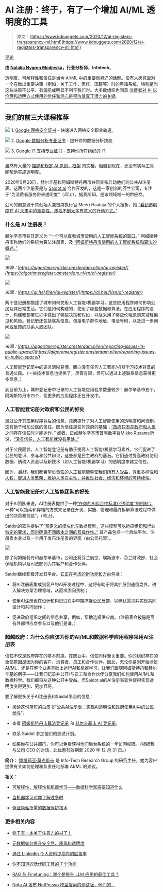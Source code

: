 # AI 注册：终于，有了一个增加 AI/ML 透明度的工具

> 原文：[https://www.kdnuggets.com/2020/12/ai-registers-transparency-ml.html](https://www.kdnuggets.com/2020/12/ai-registers-transparency-ml.html)

[评论](#comments)

**由 [Natalia Nygren Modjeska](https://www.linkedin.com/in/nataliamodjeska/)，行业分析师，Infotech**。

透明度、可解释性和信任是当今 AI/ML 中的重要而紧迫的话题。没有人愿意面对一个在做出重要决策（例如，关于工作、医疗、国籍等）时的黑箱系统，特别是当这些决策不公平、有偏见或明显不利于我们时。大多数组织也同意 [消费者对 AI 以伦理和透明方式使用的信任和信心是释放其真正潜力的关键](https://www.weforum.org/agenda/2020/08/consumer-trust-ai-potential/)。

* * *

## 我们的前三大课程推荐

![](../Images/0244c01ba9267c002ef39d4907e0b8fb.png) 1\. [Google 网络安全证书](https://www.kdnuggets.com/google-cybersecurity) - 快速进入网络安全职业轨道。

![](../Images/e225c49c3c91745821c8c0368bf04711.png) 2\. [Google 数据分析专业证书](https://www.kdnuggets.com/google-data-analytics) - 提升你的数据分析技能

![](../Images/0244c01ba9267c002ef39d4907e0b8fb.png) 3\. [Google IT 支持专业证书](https://www.kdnuggets.com/google-itsupport) - 支持你所在组织的 IT

* * *

虽然有大量的 [描述和规定 AI 原则、框架](https://cyber.harvard.edu/publication/2020/principled-ai) 的文档，但直到现在，还没有实际工具能帮助实施透明度。

2020年9月28日，赫尔辛基和阿姆斯特丹两市共同宣布启动他们的公共AI注册表。这两个注册表是与 [Saidot.ai](https://www.saidot.ai/) 合作开发的，这是一家创新的芬兰公司，专注于“为消费者服务带来透明度”（*同上*），据我所知，是该领域唯一的供应商。

公司的创意源于其创始人兼首席执行官 Meeri Haataja 的个人挫折，她 [“看到透明度在 AI 未来中的重要性，却找不到太多有意义的行动方式。”](https://medium.com/saidot/story-of-saidot-and-my-personal-pivot-to-ai-responsibility-2af05ba447)

### 什么是 AI 注册表？

赫尔辛基市将其定义为 [“一个可以查看城市使用的人工智能系统的窗口。”](https://ai.hel.fi/en/ai-register/) 阿姆斯特丹市称他们的系统为算法注册表，及 [“阿姆斯特丹市使用的人工智能系统和算法的概述。”](https://algoritmeregister.amsterdam.nl/en/ai-register/)

![](../Images/86531dd4c4ead55834bc939b3cbad4d4.png)

*来源：[https://algoritmeregister.amsterdam.nl/en/ai-register/](https://algoritmeregister.amsterdam.nl/en/ai-register/)*

![](../Images/84942a4152b849f047021aa6b3f42990.png)

*来源：[https://ai.hel.fi/en/ai-register/](https://ai.hel.fi/en/ai-register/)*

两个登记册都描述了城市如何使用人工智能/机器学习，这些应用程序如何影响公民及其日常生活，它们是如何构建的，使用了哪些数据和算法，在应用程序的设计、构建和部署过程中做出了哪些决策和假设，以及采用了哪些伦理原则来减轻偏见和风险。登记册还包括联系信息，包括电子邮件地址、电话号码，以及进一步询问或反馈的联系人或团队。

![](../Images/dfb7260b798f737145a28973d106c5fd.png)

*来源：[https://algoritmeregister.amsterdam.nl/en/reporting-issues-in-public-space/](https://algoritmeregister.amsterdam.nl/en/reporting-issues-in-public-space/)*

人工智能登记册中的语言清晰易懂，面向没有任何人工智能/机器学习技术背景的普通公民。（一些技术信息也提供了，尽管有限，但可以通过上述联系信息获得更多信息。）

到目前为止，城市登记册中记录的人工智能应用程序数量较少：赫尔辛基市五个，阿姆斯特丹市四个，但更多的应用程序正在开发中。

### 人工智能登记册对政府和公民的好处

通过公开其应用程序背后的信息，政府提升了对人工智能使用的透明度和问责制。这有助于增加公民的信任，因为信任是任何政府的基础；[“政府只有在政府和人民之间存在信任时才能运作。”](https://uploads-ssl.webflow.com/5c8abedb10ed656ecfb65fd9/5f6f334b49d5444079726a79_AI%20Registers%20-%20White%20paper%201.0.pdf) 或者，正如赫尔辛基市首席数字官Mikko Rusama所说，[“没有信任，人工智能就没有用处。”](https://uploads-ssl.webflow.com/5c8abedb10ed656ecfb65fd9/5f6f334b49d5444079726a79_AI%20Registers%20-%20White%20paper%201.0.pdf)

对于公民而言，人工智能登记册有助于提高人工智能/机器学习素养。它们促进了公民的意识、参与和公共辩论，这些都是民主政府的基石。它们通过提高政府使用数据、纳税人资金以及新技术（如人工智能/机器学习）的透明度来建立信任。

因为，*最终*，我们都希望[负责任的人工智能能够使我们所有人受益，尊重多样性和人权，促进人类繁荣，维护人类自主性，并推动社会、经济和环境的可持续性](https://unesdoc.unesco.org/ark:/48223/pf0000373434)。

### 人工智能登记册对人工智能团队的好处

对于AI团队来说，AI注册表提供了一种[“在你的AI组合中标准化透明度”的机制；](https://uploads-ssl.webflow.com/5c8abedb10ed656ecfb65fd9/5f6f334b49d5444079726a79_AI%20Registers%20-%20White%20paper%201.0.pdf) 一种“可以搜索和存档的方式来记录在开发、实施、管理和最终拆解算法过程中做出的决策和假设”，(*同上*)。

Saidot的软件提供了[“预定义的模块化元数据模型，这些模型可以适应组织和行业特定的要求，同时确保不同版本之间的互操作性。”](https://www.saidot.ai/platform) 其产品包括一个后端平台、注册表本身以及一个用于发布注册表的界面（由公司托管）。

![](../Images/582bcfec6cbe0e15699feabf950708b8.png)

除了阿姆斯特丹和赫尔辛基市，公司还将芬兰航空、埃斯波市、芬兰财政部、社会保险机构以及司法部列为其客户和合作伙伴。

Saidot继续积极开发其平台。[它正在考虑的新功能和方向](https://uploads-ssl.webflow.com/5c8abedb10ed656ecfb65fd9/5f6f334b49d5444079726a79_AI%20Registers%20-%20White%20paper%201.0.pdf)包括：

+   将AI注册表集成到客户的AI开发过程中，这将有助于将其扩展到通信之外，进入解决方案治理领域，从而巩固问责制；

+   使用AI注册表在设计和构思过程中早期捕捉公民反馈，以确认需求并实现共同设计和共同创作；

+   促进政府组织之间的信息共享，例如，帮助选择供应商。（注册表会披露是否有外部供应商参与以及他们是谁。）

### 超越政府：为什么你应该为你的AI/ML和数据科学应用程序采用AI注册表

信任不仅是政府存在的基本前提。在商业中，信任同样至关重要。你的组织存在的全部原因是因为你的客户、消费者、员工和合作伙伴。因此，无论你是刚开始涉足AI/ML，还是在整个业务基础上运行AI和机器学习，让我们跟随阿姆斯特丹和赫尔辛基的例子——让我们记录并公开/与员工和合作伙伴分享我们如何使用AI/ML和数据科学。我们都将从这种公开中受益。而Saidot.ai的AI注册表软件使得实现透明度变得更加、更加容易。

要了解更多关于AI注册表和Saidot平台的信息：

+   阅读这份简短的白皮书“[公共AI注册表：实现AI透明性和政府使用AI中的公民参与](https://uploads-ssl.webflow.com/5c8abedb10ed656ecfb65fd9/5f6f334b49d5444079726a79_AI%20Registers%20-%20White%20paper%201.0.pdf)”。

+   查看 [阿姆斯特丹市算法登记册](https://algoritmeregister.amsterdam.nl/en/ai-register/) 和 [赫尔辛基市 AI 登记册](https://ai.hel.fi/en/ai-register/)。

+   联系 Saidot 参加他们的测试计划。

+   如果你在公共部门，你可以免费获得他们后台系统的一年访问权限。（根据我与公司 CEO 的对话，此优惠有效期至 2020 年 12 月 31 日。）

**简介：** [娜塔莉亚·莫杰斯卡](https://www.linkedin.com/in/nataliamodjeska/) 是 Info-Tech Research Group 的研究主任，她为客户提供有关如何伦理和负责任地部署 AI/ML 的建议。

**相关：**

+   [可解释性、解释性和机器学习——数据科学家需要知道什么](https://www.kdnuggets.com/2020/11/interpretability-explainability-machine-learning.html)

+   [当机器学习对你了解过多时](https://www.kdnuggets.com/2020/11/machine-learning-knows-too-much-about-you.html)

+   [保证隐私所需的数据保护技术](https://www.kdnuggets.com/2020/10/data-protection-techniques-guarantee-privacy.html)

### 更多相关内容

+   [终于有一本关于注意力的书了！](https://www.kdnuggets.com/2022/11/mlm-finally-book-attention.html)

+   [元数据如何提升安全性、质量和透明度](https://www.kdnuggets.com/2022/04/metadata-improves-security-quality-transparency.html)

+   [通过 LinkedIn 个人资料提高你的回拨率](https://www.kdnuggets.com/increase-your-callback-rate-with-a-linkedin-profile)

+   [你不知道的低代码工具的 7 个功能](https://www.kdnuggets.com/2022/09/7-things-didnt-know-could-low-code-tool.html)

+   [RAG 与 Finetuning：哪个是提升 LLM 应用的最佳工具？](https://www.kdnuggets.com/rag-vs-finetuning-which-is-the-best-tool-to-boost-your-llm-application)

+   [Nota AI 发布 NetPresso 模型搜索的测试版，他们的…](https://www.kdnuggets.com/2022/04/nota-ai-releases-beta-version-netpresso-model-search-hardwareaware-automl-tool.html)
